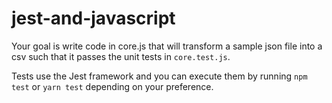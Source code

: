 # jest-and-javascript

Your goal is write code in core.js that will transform a sample json file into a csv such that it passes the unit tests in `core.test.js`.

Tests use the Jest framework and you can execute them by running `npm test` or `yarn test` depending on your preference.